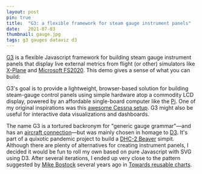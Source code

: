 ```yaml
---
layout: post
pin: true
title:  "G3: a flexible framework for steam gauge instrument panels"
date:   2021-07-03
thumbnail: gauge.jpg
tags: g3 gauges dataviz d3
---
```


<!-- markdownlint-disable MD033 -->

[G3][g3] is a flexible Javascript framework
for building steam gauge instrument panels
that display live external metrics from flight (or other) simulators
like [X-Plane][xplane] and [Microsoft FS2020][fs2020].
This demo gives a sense of what you can build:

[g3]: https://github.com/patricksurry/g3
[xplane]: https://www.x-plane.com/
[fs2020]: https://www.flightsimulator.com/

<div id='demo'></div>

G3's goal is to provide a lightweight, browser-based solution
for building steam-gauge control panels using simple hardware atop a
commodity LCD display, powered by an affordable single-board computer
like the [Pi][rpi].
One of my original inspirations was this
[awesome Cessna setup][cessna-panel].
G3 might also be useful for interactive data visualizations and dashboards.

[rpi]: https://www.raspberrypi.org/
[cessna-panel]: https://cessna172sim.allanglen.com/docs/instrument-panel/

The name G3 is a tortured backronym for "generic gauge grammar"&mdash;and
has an [aircraft connection][gulfstream]&mdash;but
was mainly chosen in homage to [D3][d3].
It's part of a quixotic pandemic project to build a
[DHC-2 Beaver][dhc2] simpit.
Although there are plenty of alternatives
for creating instrument panels,
I decided it would be fun to roll my own based
on pure Javascript with SVG using D3.
After several iterations, I ended up very close to
the pattern suggested by
[Mike Bostock][mike]
several years ago in
[Towards reusable charts][reuse].

[gulfstream]: https://en.wikipedia.org/wiki/Gulfstream_III
[d3]: https://d3js.org/
[dhc2]: https://en.wikipedia.org/wiki/De_Havilland_Canada_DHC-2_Beaver
[mike]: https://bost.ocks.org/mike/
[reuse]: https://bost.ocks.org/mike/chart/

<script src="https://unpkg.com/@patricksurry/g3/dist/g3-contrib.min.js"></script>

<script>
g3.panel()
    .width(960)
    .height(480)
    .append(
        g3.put().x(120).y(120).append(g3.contrib.nav.airspeed.DHC2()),
        g3.put().x(360).y(120).append(g3.contrib.nav.attitude.generic()),
        g3.put().x(600).y(120).append(g3.contrib.nav.altitude.generic()),
        g3.put().x(840).y(120).append(g3.contrib.radionav.VOR.generic()),

        g3.put().x(120).y(360).append(g3.contrib.nav.turnCoordinator.generic()),
        g3.put().x(360).y(360).append(g3.contrib.nav.heading.generic()),
        g3.put().x(600).y(360).append(g3.contrib.nav.VSI.generic()),
        g3.put().x(840).y(360).append(g3.contrib.radionav.ADF.generic()),
    )
    ('#demo');
</script>
